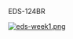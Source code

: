 EDS-124BR<br>


[![eds-week1.png](https://img.youtube.com/vi/Ez7rNhHBzDk/0.jpg)](https://www.youtube.com/watch?v=Ez7rNhHBzDk)
